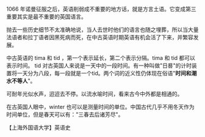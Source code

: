 
  1066 年诺曼征服之后，英语削弱成不重要的地方话，就是方言土语。它变成第三重要其实是最不重要的英国语言。

  抛去一些历史细节不太准确地说，当人去世时他们的语言也随之埋葬，所以当大量法语者和拉丁语者因黑死病而死，在中古英语时期英语有机会活了下来，并繁容发展。

  中古英语的 tima 和 tid ，第一个表示延长，第二个表示分隔。tima 和 tid 都可以表示时间。 tid 对古英国人来说是一天中的一段时间。有一种叫做"日晷"的计时装置将一天分为八段，每一段就是一个tid。两个词的近义性仍体现在俗语"**时间和潮水不等人**"。

  可耐年光似水声，迢迢去不停。以流水喻时间，看来古今中外都是相通的。

  在古英国人眼中，winter 也可以是测量时间的单位。中国古代几乎不用冬天作为时间单位，但是春天可以有："三春去后诸芳尽"。

【上海外国语大学】英语史  
